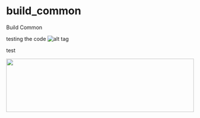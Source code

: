 # build_common
Build Common



testing the code
![alt tag](https://s3.amazonaws.com/jenkins-github-badge/build-common/master/icon)

test

<a href="https://olivermak.es/">
  <img src="https://olivermak.es/resources/icons/favicon144.svg" width="100%" height="144">
</a>